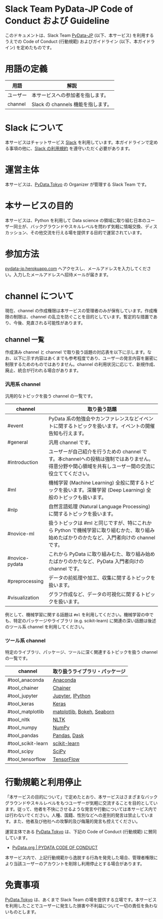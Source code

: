 # Slack Team PyData-JP Code of Conduct および Guideline

このドキュメントは、Slack Team [PyData-JP](https://pydata-jp.slack.com/) (以下、本サービス) を利用するうえでの Code of Conduct (行動規範) およびガイドライン (以下、本ガイドライン) を定めたものです。

# 用語の定義

用語 | 解説
---- | ----
ユーザー | 本サービスへの参加者を指します。
channel | Slack の channels 機能を指します。

# Slack について

本サービスはチャットサービス [Slack](https://slack.com/) を利用しています。本ガイドラインで定める事項の他に、[Slack の利用規約](https://slack.com/terms-of-service) を遵守いただく必要があります。

# 運営主体

本サービスは、[PyData.Tokyo](https://pydata.tokyo) の Organizer が管理する Slack Team です。

# 本サービスの目的

本サービスは、Python を利用して Data science の領域に取り組む日本のユーザー同士が、バックグラウンドやスキルレベルを問わず気軽に情報交換、ディスカッション、その他交流を行える場を提供する目的で運営されています。

# 参加方法

[pydata-jp.herokuapp.com](https://pydata-jp.herokuapp.com/) へアクセスし、メールアドレスを入力してください。入力したメールアドレスへ招待メールが届きます。

# channel について

現在、channel の作成権限は本サービスの管理者のみが保有しています。作成権限の制限は、channel の乱立を防ぐことを目的としています。暫定的な措置であり、今後、見直される可能性があります。

## channel 一覧

作成済み channel と channel で取り扱う話題の対応表を以下に示します。なお、以下に示す内容はあくまでも参考程度であり、ユーザーの発言内容を厳密に制限するためのものではありません。channel の利用状況に応じて、新規作成、廃止、統合が行われる場合があります。

### 汎用系 channel

汎用的なトピックを扱う channel の一覧です。

channel | 取り扱う話題
------- | --------
#event | PyData 系の勉強会やカンファレンスなどイベントに関するトピックを扱います。イベントの開催告知も行えます。
#general | 汎用 channel です。
#introduction | ユーザーが自己紹介を行うための channel です。本channelへの投稿は強制ではありません。得意分野や関心領域を共有しユーザー間の交流に役立ててください。
#ml | 機械学習 (Machine Learning) 全般に関するトピックを扱います。深層学習 (Deep Learning) 全般のトピックも扱います。
#nlp | 自然言語処理 (Natural Language Processing) に関するトピックを扱います。
#novice-ml | 扱うトピックは #ml と同じですが、特にこれから Python で機械学習に取り組むかた、取り組み始めたばかりのかたなど、入門者向けの channel です。
#novice-pydata | これから PyData に取り組みむた、取り組み始めたばかりのかたなど、PyData 入門者向けの channel です。
#preprocessing | データの前処理や加工、収集に関するトピックを扱います。
#visualization | グラフ作成など、データの可視化に関するトピックを扱います。

例として、機械学習に関する話題は `#ml` を利用してください。機械学習の中でも、特定のパッケージやライブラリ (e.g. scikit-learn) に関連の深い話題は後述のツール系 channel を利用してください。

### ツール系 channel

特定のライブラリ、パッケージ、ツールに深く関連するトピックを扱う channel の一覧です。

channel | 取り扱うライブラリ・パッケージ
------- | --------
#tool_anaconda | [Anaconda](https://www.continuum.io/why-anaconda)
#tool_chainer | [Chainer](http://chainer.org/)
#tool_jupyter | [Jupyter](http://jupyter.org/), [IPython](https://ipython.org/)
#tool_keras | [Keras](http://keras.io/)
#tool_matplotlib | [matplotlib](http://matplotlib.org/), [Bokeh](http://bokeh.pydata.org/en/latest/), [Seaborn](https://web.stanford.edu/~mwaskom/software/seaborn/)
#tool_nltk | [NLTK](http://www.nltk.org/)
#tool_numpy | [NumPy](http://www.numpy.org/)
#tool_pandas | [Pandas](http://pandas.pydata.org/), [Dask](http://dask.pydata.org/en/latest/)
#tool_scikit-learn | [scikit-learn](http://scikit-learn.org/)
#tool_scipy | [SciPy](https://www.scipy.org/scipylib/index.html)
#tool_tensorflow | [TensorFlow](https://www.tensorflow.org/)

# 行動規範と利用停止

「本サービスの目的について」で定めたとおり、本サービスはさまざまなバックグラウンドやスキルレベルをもつユーザーが気軽に交流することを目的としています。従って、他者を不快にさせるような発言や行動については本サービス内では行わないでください。人種、国籍、性別などへの差別的発言は禁止しています。また、他者及び他社への攻撃的及び侮蔑的発言も控えてください。

運営主体である [PyData.Tokyo](https://pydata.toyo) は、下記の Code of Conduct (行動規範) に賛同しています。

- [PyData.org | PYDATA CODE OF CONDUCT](http://pydata.org/code-of-conduct.html)

本サービス内で、上記行動規範から逸脱する行為を発見した場合、管理者権限により当該ユーザーのアカウントを削除し利用停止とする場合があります。

# 免責事項

[PyData.Tokyo](https://pydata.tokyo) は、あくまで Slack Team の場を提供する立場です。本サービスを利用したことでユーザーに発生した損害や不利益について一切の責任を負わないものとします。

